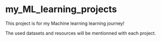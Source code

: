 # my_ML_learning_projects

This project is for my Machine learning learning journey! 

The used datasets and resources will be mentionned with each project.
